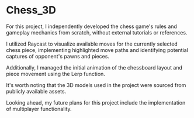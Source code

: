 # Chess_3D
For this project, I independently developed the chess game's rules and gameplay mechanics from scratch, without external tutorials or references. 

I utilized Raycast to visualize available moves for the currently selected chess piece, implementing highlighted move paths and identifying potential captures of opponent's pawns and pieces. 

Additionally, I managed the initial animation of the chessboard layout and piece movement using the Lerp function.

It's worth noting that the 3D models used in the project were sourced from publicly available assets. 

Looking ahead, my future plans for this project include the implementation of multiplayer functionality.
